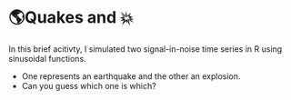 # :earth_americas:Quakes and :collision:

In this brief acitivty, I simulated two signal-in-noise time series in R using sinusoidal functions.

+ One represents an earthquake and the other an explosion. 
+ Can you guess which one is which?
